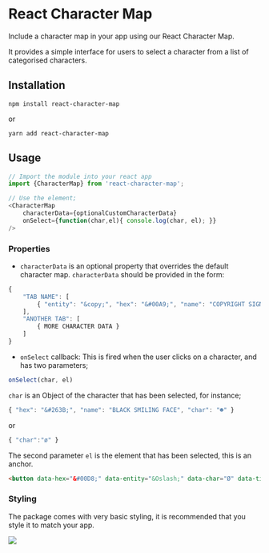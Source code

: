 # React Character Map

Include a character map in your app using our React Character Map.

It provides a simple interface for users to select a character from a list of categorised characters.

## Installation

```
npm install react-character-map
```

or
```
yarn add react-character-map
```


## Usage

```js
// Import the module into your react app
import {CharacterMap} from 'react-character-map';
```

```js
// Use the element;
<CharacterMap
	characterData={optionalCustomCharacterData}
	onSelect={function(char,el){ console.log(char, el); }}
/>
```


### Properties

* `characterData` is an optional property that overrides the default character map. `characterData` should be provided in the form:
```js
{
    "TAB NAME": [
        { "entity": "&copy;", "hex": "&#00A9;", "name": "COPYRIGHT SIGN", "char": "©" } // char is required
    ],
    "ANOTHER TAB": [
        { MORE CHARACTER DATA }
    ]
}
```
* `onSelect` callback: This is fired when the user clicks on a character, and has two parameters;

```js
onSelect(char, el)
```

`char` is an Object of the character that has been selected, for instance;

```js
{ "hex": "&#263B;", "name": "BLACK SMILING FACE", "char": "☻" }
```
or
```js
{ "char":"ø" }
```

The second parameter `el` is the element that has been selected, this is an anchor.
```html
<button data-hex="&#00D8;" data-entity="&Oslash;" data-char="Ø" data-title="LATIN CAPITAL LETTER O WITH STROKE">Ø</button>
```


### Styling
The package comes with very basic styling, it is recommended that you style it to match your app.


![](http://c.dayjo.me/0I2H0s0M0s2O/Screen%20Recording%202018-01-26%20at%2002.51%20pm.gif)
